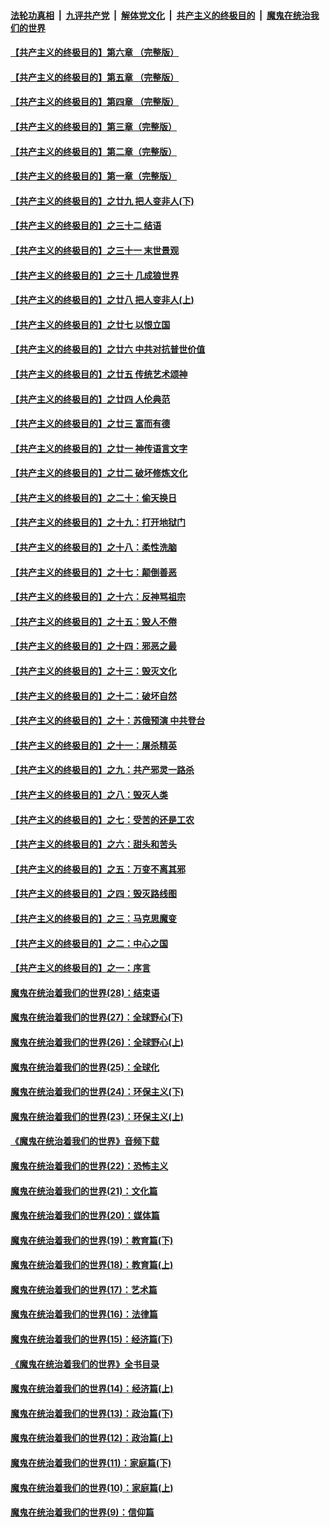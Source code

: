 ####  [法轮功真相](../../../../basic/blob/master/README.md?t=12230013) &nbsp;|&nbsp; [九评共产党](../../../../9ping.md/blob/master/README.md?t=12230013) &nbsp;|&nbsp; [解体党文化](../../../../jtdwh.md/blob/master/README.md?t=12230013)  &nbsp;|&nbsp; [共产主义的终极目的](../../../../gczydzjmd.md/blob/master/README.md?t=12230013) &nbsp;|&nbsp; [魔鬼在统治我们的世界](../../../../mgztzwmdsj.md/blob/master/README.md?t=12230013) 

#### [【共产主义的终极目的】第六章 （完整版）](../pages/nsc422/n11428913.md?t=12230013) 

#### [【共产主义的终极目的】第五章 （完整版）](../pages/nsc422/n11428912.md?t=12230013) 

#### [【共产主义的终极目的】第四章 （完整版）](../pages/nsc422/n11428907.md?t=12230013) 

#### [【共产主义的终极目的】第三章（完整版）](../pages/nsc422/n11428848.md?t=12230013) 

#### [【共产主义的终极目的】第二章（完整版）](../pages/nsc422/n11428831.md?t=12230013) 

#### [【共产主义的终极目的】第一章（完整版）](../pages/nsc422/n11417651.md?t=12230013) 

#### [【共产主义的终极目的】之廿九 把人变非人(下)](../pages/nsc422/n11344140.md?t=12230013) 

#### [【共产主义的终极目的】之三十二 结语](../pages/nsc422/n11360535.md?t=12230013) 

#### [【共产主义的终极目的】之三十一 末世景观](../pages/nsc422/n11351129.md?t=12230013) 

#### [【共产主义的终极目的】之三十 几成狼世界](../pages/nsc422/n11348280.md?t=12230013) 

#### [【共产主义的终极目的】之廿八 把人变非人(上)](../pages/nsc422/n11340492.md?t=12230013) 

#### [【共产主义的终极目的】之廿七 以恨立国](../pages/nsc422/n11336944.md?t=12230013) 

#### [【共产主义的终极目的】之廿六 中共对抗普世价值](../pages/nsc422/n11324785.md?t=12230013) 

#### [【共产主义的终极目的】之廿五 传统艺术颂神](../pages/nsc422/n11296396.md?t=12230013) 

#### [【共产主义的终极目的】之廿四 人伦典范](../pages/nsc422/n11296397.md?t=12230013) 

#### [【共产主义的终极目的】之廿三 富而有德](../pages/nsc422/n11283598.md?t=12230013) 

#### [【共产主义的终极目的】之廿一 神传语言文字](../pages/nsc422/n11263265.md?t=12230013) 

#### [【共产主义的终极目的】之廿二 破坏修炼文化](../pages/nsc422/n11245728.md?t=12230013) 

#### [【共产主义的终极目的】之二十：偷天换日](../pages/nsc422/n11238846.md?t=12230013) 

#### [【共产主义的终极目的】之十九：打开地狱门](../pages/nsc422/n11206376.md?t=12230013) 

#### [【共产主义的终极目的】之十八：柔性洗脑](../pages/nsc422/n11199994.md?t=12230013) 

#### [【共产主义的终极目的】之十七：颠倒善恶](../pages/nsc422/n11179782.md?t=12230013) 

#### [【共产主义的终极目的】之十六：反神骂祖宗](../pages/nsc422/n11166798.md?t=12230013) 

#### [【共产主义的终极目的】之十五：毁人不倦](../pages/nsc422/n11166792.md?t=12230013) 

#### [【共产主义的终极目的】之十四：邪恶之最](../pages/nsc422/n11150249.md?t=12230013) 

#### [【共产主义的终极目的】之十三：毁灭文化](../pages/nsc422/n11135227.md?t=12230013) 

#### [【共产主义的终极目的】之十二：破坏自然](../pages/nsc422/n11135214.md?t=12230013) 

#### [【共产主义的终极目的】之十：苏俄预演 中共登台](../pages/nsc422/n11118424.md?t=12230013) 

#### [【共产主义的终极目的】之十一：屠杀精英](../pages/nsc422/n11118442.md?t=12230013) 

#### [【共产主义的终极目的】之九：共产邪灵一路杀](../pages/nsc422/n11114139.md?t=12230013) 

#### [【共产主义的终极目的】之八：毁灭人类](../pages/nsc422/n11108503.md?t=12230013) 

#### [【共产主义的终极目的】之七：受苦的还是工农](../pages/nsc422/n11101809.md?t=12230013) 

#### [【共产主义的终极目的】之六：甜头和苦头](../pages/nsc422/n11096971.md?t=12230013) 

#### [【共产主义的终极目的】之五：万变不离其邪](../pages/nsc422/n11091285.md?t=12230013) 

#### [【共产主义的终极目的】之四：毁灭路线图](../pages/nsc422/n11086284.md?t=12230013) 

#### [【共产主义的终极目的】之三：马克思魔变](../pages/nsc422/n11061941.md?t=12230013) 

#### [【共产主义的终极目的】之二：中心之国](../pages/nsc422/n11047728.md?t=12230013) 

#### [【共产主义的终极目的】之一：序言](../pages/nsc422/n11086077.md?t=12230013) 

#### [魔鬼在统治着我们的世界(28)：结束语](../pages/nsc422/n10936246.md?t=12230013) 

#### [魔鬼在统治着我们的世界(27)：全球野心(下)](../pages/nsc422/n10928319.md?t=12230013) 

#### [魔鬼在统治着我们的世界(26)：全球野心(上)](../pages/nsc422/n10900318.md?t=12230013) 

#### [魔鬼在统治着我们的世界(25)：全球化](../pages/nsc422/n10788205.md?t=12230013) 

#### [魔鬼在统治着我们的世界(24)：环保主义(下)](../pages/nsc422/n10695307.md?t=12230013) 

#### [魔鬼在统治着我们的世界(23)：环保主义(上)](../pages/nsc422/n10688613.md?t=12230013) 

#### [《魔鬼在统治着我们的世界》音频下载](../pages/nsc422/n10635553.md?t=12230013) 

#### [魔鬼在统治着我们的世界(22)：恐怖主义](../pages/nsc422/n10614727.md?t=12230013) 

#### [魔鬼在统治着我们的世界(21)：文化篇](../pages/nsc422/n10597706.md?t=12230013) 

#### [魔鬼在统治着我们的世界(20)：媒体篇](../pages/nsc422/n10586579.md?t=12230013) 

#### [魔鬼在统治着我们的世界(19)：教育篇(下)](../pages/nsc422/n10564808.md?t=12230013) 

#### [魔鬼在统治着我们的世界(18)：教育篇(上)](../pages/nsc422/n10526970.md?t=12230013) 

#### [魔鬼在统治着我们的世界(17)：艺术篇](../pages/nsc422/n10499093.md?t=12230013) 

#### [魔鬼在统治着我们的世界(16)：法律篇](../pages/nsc422/n10485969.md?t=12230013) 

#### [魔鬼在统治着我们的世界(15)：经济篇(下)](../pages/nsc422/n10469975.md?t=12230013) 

#### [《魔鬼在统治着我们的世界》全书目录](../pages/nsc422/n10464261.md?t=12230013) 

#### [魔鬼在统治着我们的世界(14)：经济篇(上)](../pages/nsc422/n10457370.md?t=12230013) 

#### [魔鬼在统治着我们的世界(13)：政治篇(下)](../pages/nsc422/n10448270.md?t=12230013) 

#### [魔鬼在统治着我们的世界(12)：政治篇(上)](../pages/nsc422/n10444576.md?t=12230013) 

#### [魔鬼在统治着我们的世界(11)：家庭篇(下)](../pages/nsc422/n10440961.md?t=12230013) 

#### [魔鬼在统治着我们的世界(10)：家庭篇(上)](../pages/nsc422/n10435448.md?t=12230013) 

#### [魔鬼在统治着我们的世界(9)：信仰篇](../pages/nsc422/n10432159.md?t=12230013) 

